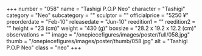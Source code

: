 +++
number = "058"
name = "Tashigi P.O.P Neo"
character = "Tashigi"
category = "Neo"
subcategory = ""
sculptor = ""
officialprice = "5250 ¥"
preorderdate = "Feb-10"
releasedate = "Jun-10"
reedition1 = ""
reedition2 = ""
height = "23 (cm)"
weight = "430 (g)"
boxsize = "28.2 x 19.2 x 12.2 (cm)"
observations = ""
image = "/onepiecefigures/images/poster/full/058.jpg"
thumb = "/onepiecefigures/images/poster/thumb/058.jpg"
alt = "Tashigi P.O.P Neo"
class = "neo"
+++
